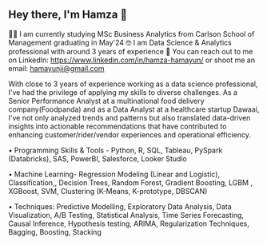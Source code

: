 ## Hey there, I'm Hamza 👋
🧑‍🎓 I am currently studying MSc Business Analytics from Carlson School of Management graduating in May'24
🤓 I am Data Science & Analytics professional with around 3 years of experience
📧 You can reach out to me on LinkedIn: https://www.linkedin.com/in/hamza-hamayun/ or shoot me an email: hamayunji@gmail.com


With close to 3 years of experience working as a data science professional, I've had the privilege of applying my skills to diverse challenges. As a Senior Performance Analyst at a multinational food delivery company(Foodpanda) and as a Data Analyst at a healthcare startup Dawaai, I've not only analyzed trends and patterns but also translated data-driven insights into actionable recommendations that have contributed to enhancing customer/rider/vendor experiences and operational efficiency.

• Programming Skills & Tools - Python, R, SQL, Tableau, PySpark (Databricks), SAS, PowerBI, Salesforce, Looker Studio

• Machine Learning- Regression Modeling (Linear and Logistic), Classification,, Decision Trees, Random Forest, Gradient Boosting, LGBM , XGBoost, SVM, Clustering (K-Means, K-prototype, DBSCAN)

• Techniques: Predictive Modelling, Exploratory Data Analysis, Data Visualization, A/B Testing, Statistical Analysis, Time Series Forecasting, Causal Inference, Hypothesis testing, ARIMA, Regularization Techniques, Bagging, Boosting, Stacking

